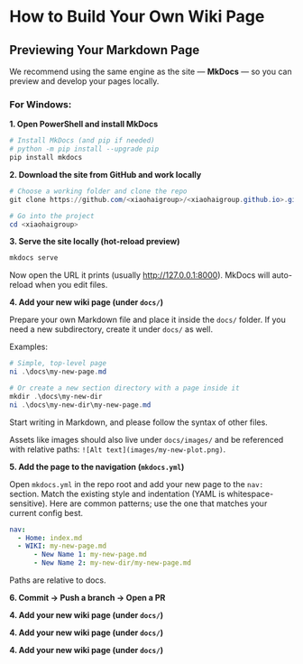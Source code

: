 # How to Build Your Own Wiki Page

## Previewing Your Markdown Page

We recommend using the same engine as the site — **MkDocs** — so you can preview and develop your pages locally.

### For Windows:

**1. Open PowerShell and install MkDocs**

```powershell
# Install MkDocs (and pip if needed)
# python -m pip install --upgrade pip
pip install mkdocs
```

**2. Download the site from GitHub and work locally**
```powershell
# Choose a working folder and clone the repo
git clone https://github.com/<xiaohaigroup>/<xiaohaigroup.github.io>.git

# Go into the project
cd <xiaohaigroup>
```

**3. Serve the site locally (hot-reload preview)**

```powershell
mkdocs serve
```

Now open the URL it prints (usually http://127.0.0.1:8000). MkDocs will auto-reload when you edit files.


**4. Add your new wiki page (under `docs/`)**

Prepare your own Markdown file and place it inside the `docs/` folder. If you need a new subdirectory, create it under `docs/` as well.

Examples:
```powershell
# Simple, top-level page
ni .\docs\my-new-page.md

# Or create a new section directory with a page inside it
mkdir .\docs\my-new-dir
ni .\docs\my-new-dir\my-new-page.md
```

Start writing in Markdown, and please follow the syntax of other files.

Assets like images should also live under `docs/images/` and be referenced with relative paths: `![Alt text](images/my-new-plot.png)`.


**5. Add the page to the navigation (`mkdocs.yml`)**

Open `mkdocs.yml` in the repo root and add your new page to the `nav:` section. Match the existing style and indentation (YAML is whitespace-sensitive). Here are common patterns; use the one that matches your current config best.

```yaml
nav:
  - Home: index.md
  - WIKI: my-new-page.md
      - New Name 1: my-new-page.md
      - New Name 2: my-new-dir/my-new-page.md
```
Paths are relative to docs.


**6. Commit → Push a branch → Open a PR**










**4. Add your new wiki page (under `docs/`)**

**4. Add your new wiki page (under `docs/`)**

**4. Add your new wiki page (under `docs/`)**
